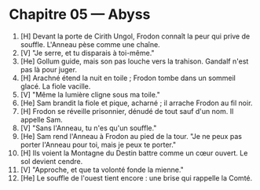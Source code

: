 # Chapitre 05 — Abyss

1. [H] Devant la porte de Cirith Ungol, Frodon connaît la peur qui prive de souffle. L'Anneau pèse comme une chaîne.
2. [V] "Je serre, et tu disparais à toi-même."
3. [He] Gollum guide, mais son pas louche vers la trahison. Gandalf n'est pas là pour juger.
4. [H] Arachné étend la nuit en toile ; Frodon tombe dans un sommeil glacé. La fiole vacille.
5. [V] "Même la lumière cligne sous ma toile."
6. [He] Sam brandit la fiole et pique, acharné ; il arrache Frodon au fil noir.
7. [H] Frodon se réveille prisonnier, dénudé de tout sauf d'un nom. Il appelle Sam.
8. [V] "Sans l'Anneau, tu n'es qu'un souffle."
9. [He] Sam rend l'Anneau à Frodon au pied de la tour. "Je ne peux pas porter l'Anneau pour toi, mais je peux te porter."
10. [H] Ils voient la Montagne du Destin battre comme un cœur ouvert. Le sol devient cendre.
11. [V] "Approche, et que ta volonté fonde la mienne."
12. [He] Le souffle de l'ouest tient encore : une brise qui rappelle la Comté.
